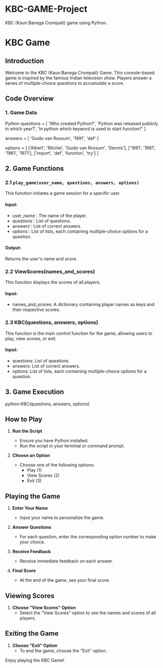 # KBC-GAME-Project
KBC (Kaun Banega Crorepati) game using Python.
# KBC Game
## Introduction
Welcome to the KBC (Kaun Banega Crorepati) Game. This console-based game is inspired by the famous Indian television show. Players answer a series of multiple-choice questions to accumulate a score.

## Code Overview

### 1. Game Data
Python
questions = [
    'Who created Python?',
    'Python was released publicly in which year?',
    'In python which keyword is used to start function?'
]

answers = [
    'Guido van Rossum',
    '1991',
    'def'
]

options = [
    ['Albert', 'Ritchie', 'Guido van Rossum', 'Dennis'],
    ['1991', '1981', '1961', '1971'],
    ['import', 'def', 'function', 'try']
]

## 2. Game Functions

### 2.1 `play_game(user_name, questions, answers, options)`

This function initiates a game session for a specific user.

#### Input:

- user_name`: The name of the player.
- questions`: List of questions.
- answers`: List of correct answers.
- options`: List of lists, each containing multiple-choice options for a question.

#### Output:

Returns the user's name and score.

### 2.2 ViewScores(names_and_scores)

This function displays the scores of all players.

#### Input:

- names_and_scores: A dictionary containing player names as keys and their respective scores.

### 2.3 KBC(questions, answers, options)

This function is the main control function for the game, allowing users to play, view scores, or exit.

#### Input:

- questions: List of questions.
- answers: List of correct answers.
- options: List of lists, each containing multiple-choice options for a question.

## 3. Game Execution

python
KBC(questions, answers, options)

## How to Play

1. **Run the Script**
   - Ensure you have Python installed.
   - Run the script in your terminal or command prompt.

2. **Choose an Option**
   - Choose one of the following options:
     - Play (1)
     - View Scores (2)
     - Exit (3)

## Playing the Game

1. **Enter Your Name**
   - Input your name to personalize the game.

2. **Answer Questions**
   - For each question, enter the corresponding option number to make your choice.

3. **Receive Feedback**
   - Receive immediate feedback on each answer.

4. **Final Score**
   - At the end of the game, see your final score.

## Viewing Scores

1. **Choose "View Scores" Option**
   - Select the "View Scores" option to see the names and scores of all players.

## Exiting the Game

1. **Choose "Exit" Option**
   - To end the game, choose the "Exit" option.

Enjoy playing the KBC Game!
